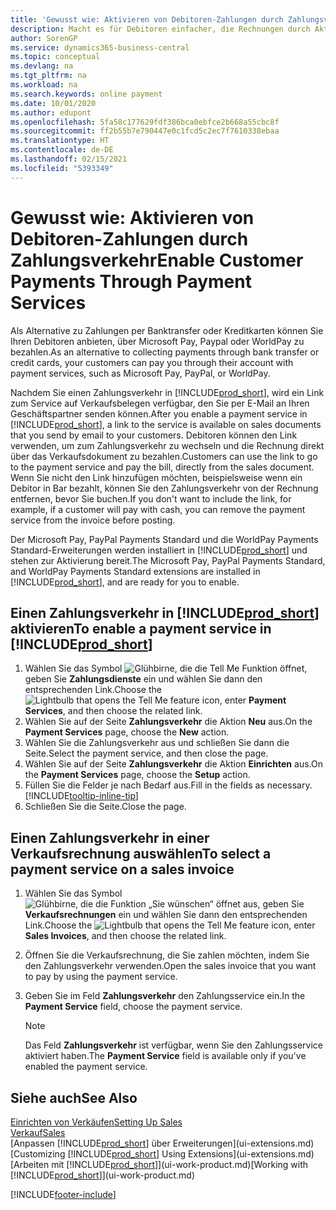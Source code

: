 ```yaml
---
title: 'Gewusst wie: Aktivieren von Debitoren-Zahlungen durch Zahlungsverkehr.| Microsoft Docs'
description: Macht es für Debitoren einfacher, die Rechnungen durch Aktivierung des Zahlungsverkehrs zu bezahlen.
author: SorenGP
ms.service: dynamics365-business-central
ms.topic: conceptual
ms.devlang: na
ms.tgt_pltfrm: na
ms.workload: na
ms.search.keywords: online payment
ms.date: 10/01/2020
ms.author: edupont
ms.openlocfilehash: 5fa58c177629fdf386bca0ebfce2b668a55cbc8f
ms.sourcegitcommit: ff2b55b7e790447e0c1fcd5c2ec7f7610338ebaa
ms.translationtype: HT
ms.contentlocale: de-DE
ms.lasthandoff: 02/15/2021
ms.locfileid: "5393349"
---
```

# <a name="enable-customer-payments-through-payment-services"></a><span data-ttu-id="27c58-103">Gewusst wie: Aktivieren von Debitoren-Zahlungen durch Zahlungsverkehr</span><span class="sxs-lookup"><span data-stu-id="27c58-103">Enable Customer Payments Through Payment Services</span></span>
<span data-ttu-id="27c58-104">Als Alternative zu Zahlungen per Banktransfer oder Kreditkarten können Sie Ihren Debitoren anbieten, über Microsoft Pay, Paypal oder WorldPay zu bezahlen.</span><span class="sxs-lookup"><span data-stu-id="27c58-104">As an alternative to collecting payments through bank transfer or credit cards, your customers can pay you through their account with payment services, such as Microsoft Pay, PayPal, or WorldPay.</span></span>  

<span data-ttu-id="27c58-105">Nachdem Sie einen Zahlungsverkehr in [!INCLUDE[prod_short](includes/prod_short.md)], wird ein Link zum Service auf Verkaufsbelegen verfügbar, den Sie per E-Mail an Ihren Geschäftspartner senden können.</span><span class="sxs-lookup"><span data-stu-id="27c58-105">After you enable a payment service in [!INCLUDE[prod_short](includes/prod_short.md)], a link to the service is available on sales documents that you send by email to your customers.</span></span> <span data-ttu-id="27c58-106">Debitoren können den Link verwenden, um zum Zahlungsverkehr zu wechseln und die Rechnung direkt über das Verkaufsdokument zu bezahlen.</span><span class="sxs-lookup"><span data-stu-id="27c58-106">Customers can use the link to go to the payment service and pay the bill, directly from the sales document.</span></span> <span data-ttu-id="27c58-107">Wenn Sie nicht den Link hinzufügen möchten, beispielsweise wenn ein Debitor in Bar bezahlt, können Sie den Zahlungsverkehr von der Rechnung entfernen, bevor Sie buchen.</span><span class="sxs-lookup"><span data-stu-id="27c58-107">If you don't want to include the link, for example, if a customer will pay with cash, you can remove the payment service from the invoice before posting.</span></span>  

<span data-ttu-id="27c58-108">Der Microsoft Pay, PayPal Payments Standard und die WorldPay Payments Standard-Erweiterungen werden installiert in [!INCLUDE[prod_short](includes/prod_short.md)] und stehen zur Aktivierung bereit.</span><span class="sxs-lookup"><span data-stu-id="27c58-108">The Microsoft Pay, PayPal Payments Standard, and WorldPay Payments Standard extensions are installed in [!INCLUDE[prod_short](includes/prod_short.md)], and are ready for you to enable.</span></span>  

## <a name="to-enable-a-payment-service-in-prod_short"></a><span data-ttu-id="27c58-109">Einen Zahlungsverkehr in [!INCLUDE[prod_short](includes/prod_short.md)] aktivieren</span><span class="sxs-lookup"><span data-stu-id="27c58-109">To enable a payment service in [!INCLUDE[prod_short](includes/prod_short.md)]</span></span>
1. <span data-ttu-id="27c58-110">Wählen Sie das Symbol ![Glühbirne, die die Tell Me Funktion öffnet](media/ui-search/search_small.png "Sagen Sie mir, was Sie tun wollen"), geben Sie **Zahlungsdienste** ein und wählen Sie dann den entsprechenden Link.</span><span class="sxs-lookup"><span data-stu-id="27c58-110">Choose the ![Lightbulb that opens the Tell Me feature](media/ui-search/search_small.png "Tell me what you want to do") icon, enter **Payment Services**, and then choose the related link.</span></span>  
2. <span data-ttu-id="27c58-111">Wählen Sie auf der Seite **Zahlungsverkehr** die Aktion **Neu** aus.</span><span class="sxs-lookup"><span data-stu-id="27c58-111">On the **Payment Services** page, choose the **New** action.</span></span>  
3. <span data-ttu-id="27c58-112">Wählen Sie die Zahlungsverkehr aus und schließen Sie dann die Seite.</span><span class="sxs-lookup"><span data-stu-id="27c58-112">Select the payment service, and then close the page.</span></span>  
4. <span data-ttu-id="27c58-113">Wählen Sie auf der Seite **Zahlungsverkehr** die Aktion **Einrichten** aus.</span><span class="sxs-lookup"><span data-stu-id="27c58-113">On the **Payment Services** page, choose the **Setup** action.</span></span>  
5. <span data-ttu-id="27c58-114">Füllen Sie die Felder je nach Bedarf aus.</span><span class="sxs-lookup"><span data-stu-id="27c58-114">Fill in the fields as necessary.</span></span> [!INCLUDE[tooltip-inline-tip](includes/tooltip-inline-tip_md.md)]  
6. <span data-ttu-id="27c58-115">Schließen Sie die Seite.</span><span class="sxs-lookup"><span data-stu-id="27c58-115">Close the page.</span></span>  

## <a name="to-select-a-payment-service-on-a-sales-invoice"></a><span data-ttu-id="27c58-116">Einen Zahlungsverkehr in einer Verkaufsrechnung auswählen</span><span class="sxs-lookup"><span data-stu-id="27c58-116">To select a payment service on a sales invoice</span></span>
1. <span data-ttu-id="27c58-117">Wählen Sie das Symbol ![Glühbirne, die die Funktion „Sie wünschen“ öffnet](media/ui-search/search_small.png "Sagen Sie mir, was Sie tun wollen") aus, geben Sie **Verkaufsrechnungen** ein und wählen Sie dann den entsprechenden Link.</span><span class="sxs-lookup"><span data-stu-id="27c58-117">Choose the ![Lightbulb that opens the Tell Me feature](media/ui-search/search_small.png "Tell me what you want to do") icon, enter **Sales Invoices**, and then choose the related link.</span></span>  
2. <span data-ttu-id="27c58-118">Öffnen Sie die Verkaufsrechnung, die Sie zahlen möchten, indem Sie den Zahlungsverkehr verwenden.</span><span class="sxs-lookup"><span data-stu-id="27c58-118">Open the sales invoice that you want to pay by using the payment service.</span></span>  
3. <span data-ttu-id="27c58-119">Geben Sie im Feld **Zahlungsverkehr** den Zahlungsservice ein.</span><span class="sxs-lookup"><span data-stu-id="27c58-119">In the **Payment Service** field, choose the payment service.</span></span>  

    > [!NOTE]  
    > <span data-ttu-id="27c58-120">Das Feld **Zahlungsverkehr** ist verfügbar, wenn Sie den Zahlungsservice aktiviert haben.</span><span class="sxs-lookup"><span data-stu-id="27c58-120">The **Payment Service** field is available only if you've enabled the payment service.</span></span>  

## <a name="see-also"></a><span data-ttu-id="27c58-121">Siehe auch</span><span class="sxs-lookup"><span data-stu-id="27c58-121">See Also</span></span>  
[<span data-ttu-id="27c58-122">Einrichten von Verkäufen</span><span class="sxs-lookup"><span data-stu-id="27c58-122">Setting Up Sales</span></span>](sales-setup-sales.md)  
[<span data-ttu-id="27c58-123">Verkauf</span><span class="sxs-lookup"><span data-stu-id="27c58-123">Sales</span></span>](sales-manage-sales.md)  
<span data-ttu-id="27c58-124">[Anpassen [!INCLUDE[prod_short](includes/prod_short.md)] über Erweiterungen](ui-extensions.md)</span><span class="sxs-lookup"><span data-stu-id="27c58-124">[Customizing [!INCLUDE[prod_short](includes/prod_short.md)] Using Extensions](ui-extensions.md)</span></span>  
<span data-ttu-id="27c58-125">[Arbeiten mit [!INCLUDE[prod_short](includes/prod_short.md)]](ui-work-product.md)</span><span class="sxs-lookup"><span data-stu-id="27c58-125">[Working with [!INCLUDE[prod_short](includes/prod_short.md)]](ui-work-product.md)</span></span>  


[!INCLUDE[footer-include](includes/footer-banner.md)]